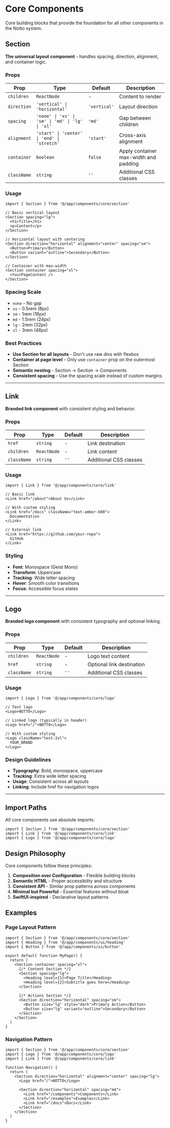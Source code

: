# Core Components

Core building blocks that provide the foundation for all other components in the Notto system.

## Section

**The universal layout component** - handles spacing, direction, alignment, and container logic.

### Props

| Prop | Type | Default | Description |
|------|------|---------|-------------|
| `children` | `ReactNode` | - | Content to render |
| `direction` | `'vertical' \| 'horizontal'` | `'vertical'` | Layout direction |
| `spacing` | `'none' \| 'xs' \| 'sm' \| 'md' \| 'lg' \| 'xl'` | `'md'` | Gap between children |
| `alignment` | `'start' \| 'center' \| 'end' \| 'stretch'` | `'start'` | Cross-axis alignment |
| `container` | `boolean` | `false` | Apply container max-width and padding |
| `className` | `string` | `''` | Additional CSS classes |

### Usage

```tsx
import { Section } from '@/app/components/core/section'

// Basic vertical layout
<Section spacing="lg">
  <h1>Title</h1>
  <p>Content</p>
</Section>

// Horizontal layout with centering
<Section direction="horizontal" alignment="center" spacing="sm">
  <Button>Primary</Button>
  <Button variant="outline">Secondary</Button>
</Section>

// Container with max-width
<Section container spacing="xl">
  <YourPageContent />
</Section>
```

### Spacing Scale

- `none` - No gap
- `xs` - 0.5rem (8px)
- `sm` - 1rem (16px)  
- `md` - 1.5rem (24px)
- `lg` - 2rem (32px)
- `xl` - 3rem (48px)

### Best Practices

- **Use Section for all layouts** - Don't use raw divs with flexbox
- **Container at page level** - Only use `container` prop on the outermost Section
- **Semantic nesting** - Section → Section → Components
- **Consistent spacing** - Use the spacing scale instead of custom margins

---

## Link

**Branded link component** with consistent styling and behavior.

### Props

| Prop | Type | Default | Description |
|------|------|---------|-------------|
| `href` | `string` | - | Link destination |
| `children` | `ReactNode` | - | Link content |
| `className` | `string` | `''` | Additional CSS classes |

### Usage

```tsx
import { Link } from '@/app/components/core/link'

// Basic link
<Link href="/about">About Us</Link>

// With custom styling
<Link href="/docs" className="text-amber-600">
  Documentation
</Link>

// External link
<Link href="https://github.com/your-repo">
  GitHub
</Link>
```

### Styling

- **Font**: Monospace (Geist Mono)
- **Transform**: Uppercase
- **Tracking**: Wide letter spacing
- **Hover**: Smooth color transitions
- **Focus**: Accessible focus states

---

## Logo

**Branded logo component** with consistent typography and optional linking.

### Props

| Prop | Type | Default | Description |
|------|------|---------|-------------|
| `children` | `ReactNode` | - | Logo text content |
| `href` | `string` | - | Optional link destination |
| `className` | `string` | `''` | Additional CSS classes |

### Usage

```tsx
import { Logo } from '@/app/components/core/logo'

// Text logo
<Logo>NOTTO</Logo>

// Linked logo (typically in header)
<Logo href="/">NOTTO</Logo>

// With custom styling
<Logo className="text-2xl">
  YOUR_BRAND
</Logo>
```

### Design Guidelines

- **Typography**: Bold, monospace, uppercase
- **Tracking**: Extra wide letter spacing
- **Usage**: Consistent across all layouts
- **Linking**: Include href for navigation logos

---

## Import Paths

All core components use absolute imports:

```tsx
import { Section } from '@/app/components/core/section'
import { Link } from '@/app/components/core/link'  
import { Logo } from '@/app/components/core/logo'
```

## Design Philosophy

Core components follow these principles:

1. **Composition over Configuration** - Flexible building blocks
2. **Semantic HTML** - Proper accessibility and structure
3. **Consistent API** - Similar prop patterns across components
4. **Minimal but Powerful** - Essential features without bloat
5. **SwiftUI-inspired** - Declarative layout patterns

## Examples

### Page Layout Pattern

```tsx
import { Section } from '@/app/components/core/section'
import { Heading } from '@/app/components/ui/heading'
import { Button } from '@/app/components/ui/button'

export default function MyPage() {
  return (
    <Section container spacing="xl">
      {/* Content Section */}
      <Section spacing="lg">
        <Heading level={1}>Page Title</Heading>
        <Heading level={2}>Subtitle goes here</Heading>
      </Section>

      {/* Actions Section */}
      <Section direction="horizontal" spacing="sm">
        <Button size="lg" style="dark">Primary Action</Button>
        <Button size="lg" variant="outline">Secondary</Button>
      </Section>
    </Section>
  )
}
```

### Navigation Pattern

```tsx
import { Section } from '@/app/components/core/section'
import { Logo } from '@/app/components/core/logo'
import { Link } from '@/app/components/core/link'

function Navigation() {
  return (
    <Section direction="horizontal" alignment="center" spacing="lg">
      <Logo href="/">NOTTO</Logo>
      
      <Section direction="horizontal" spacing="md">
        <Link href="/components">Components</Link>
        <Link href="/examples">Examples</Link>
        <Link href="/docs">Docs</Link>
      </Section>
    </Section>
  )
}